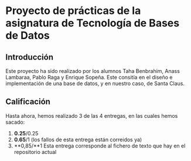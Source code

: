# Proyecto de prácticas de la asignatura de Tecnología de Bases de Datos

## Introducción
Este proyecto ha sido realizado por los alumnos Taha Benbrahim, Anass Lambaraa, Pablo Raga y Enrique Sopeña. Este consitía en el diseño e implementación de una base de datos, y en nuestro caso, de Santa Claus.

## Calificación
Hasta ahora, hemos realizado 3 de las 4 entregas, en las cuales hemos sacado: 

1. **0.25**/0.25
2. **0.65**/1 (los fallos de esta entrega están correidos ya)
3. **0,85/**1 Esta entrega corresponde al fichero de texto que hay en el repositorio actual
